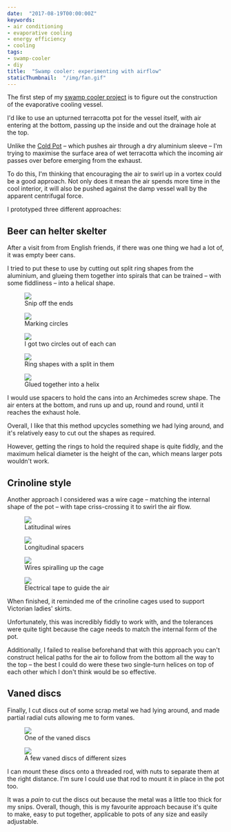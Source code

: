 ```yaml
---
date:  "2017-08-19T00:00:00Z"
keywords:
- air conditioning
- evaporative cooling
- energy efficiency
- cooling
tags:
- swamp-cooler
- diy
title:  "Swamp cooler: experimenting with airflow"
staticThumbnail:  "/img/fan.gif"
---
```


The first step of my [swamp cooler project](/tags/swamp-cooler/) is to figure out the construction of the evaporative cooling vessel.

I'd like to use an upturned terracotta pot for the vessel itself, with air entering at the bottom, passing up the inside and out the drainage hole at the top.

<!-- excerpt -->

Unlike the [Cold Pot](http://thibault-faverie.com/Cold-Pot) – which pushes air through a dry aluminium sleeve – I'm trying to maximise the surface area of wet terracotta which the incoming air passes over before emerging from the exhaust.

To do this, I'm thinking that encouraging the air to swirl up in a vortex could be a good approach. Not only does it mean the air spends more time in the cool interior, it will also be pushed against the damp vessel wall by the apparent centrifugal force.

I prototyped three different approaches:

## Beer can helter skelter

After a visit from from English friends, if there was one thing we had a lot of, it was empty beer cans.

I tried to put these to use by cutting out split ring shapes from the aluminium, and glueing them together into spirals that can be trained – with some fiddliness – into a helical shape.

<div class="fullwidth">
  <figure class="five">
    <img src="../assets/with-snips.jpg" />
    <figcaption>Snip off the ends</figcaption>
  </figure>
  <figure class="five">
    <img src="../assets/marking-circle.jpg" />
    <figcaption>Marking circles</figcaption>
  </figure>
  <figure class="five">
    <img src="../assets/cut-circle.jpg" />
    <figcaption>I got two circles out of each can</figcaption>
  </figure>
  <figure class="five">
    <img src="../assets/split-rings.jpg" />
    <figcaption>Ring shapes with a split in them</figcaption>
  </figure>
  <figure class="five">
    <img src="../assets/helter-skelter.jpg" />
    <figcaption>Glued together into a helix</figcaption>
  </figure>
  <div style="clear:both"></div>
</div>

I would use spacers to hold the cans into an Archimedes screw shape. The air enters at the bottom, and runs up and up, round and round, until it reaches the exhaust hole.

Overall, I like that this method upcycles something we had lying around, and it's relatively easy to cut out the shapes as required.

However, getting the rings to hold the required shape is quite fiddly, and the maximum helical diameter is the height of the can, which means larger pots wouldn't work.

## Crinoline style

Another approach I considered was a wire cage – matching the internal shape of the pot – with tape criss-crossing it to swirl the air flow.

<div class="fullwidth">
  <figure class="four">
    <img src="../assets/latitude-wires.jpg"/>
    <figcaption>Latitudinal wires</figcaption>
  </figure>
  <figure class="four">
    <img src="../assets/spacers.jpg"/>
    <figcaption>Longitudinal spacers</figcaption>
  </figure>
  <figure class="four">
    <img src="../assets/helix.jpg"/>
    <figcaption>Wires spiralling up the cage</figcaption>
  </figure>
  <figure class="four">
    <img src="../assets/taping-finished.jpg"/>
    <figcaption>Electrical tape to guide the air</figcaption>
  </figure>
  <div style="clear:both"></div>
</div>

When finished, it reminded me of the crinoline cages used to support Victorian ladies' skirts.

Unfortunately, this was incredibly fiddly to work with, and the tolerances were quite tight because the cage needs to match the internal form of the pot.

Additionally, I failed to realise beforehand that with this approach you can't construct helical paths for the air to follow from the bottom all the way to the top – the best I could do were these two single-turn helices on top of each other which I don't think would be so effective.

## Vaned discs

Finally, I cut discs out of some scrap metal we had lying around, and made partial radial cuts allowing me to form vanes.

<div class="fullwidth">
  <figure class="four"></figure>
  <figure class="four">
    <img src="../assets/one-vane.jpg"/>
    <figcaption>One of the vaned discs</figcaption>
  </figure>
  <figure class="four">
    <img src="../assets/many-vanes.jpg"/>
    <figcaption>A few vaned discs of different sizes</figcaption>
  </figure>
  <figure class="four"></figure>
  <div style="clear:both"></div>
</div>

I can mount these discs onto a threaded rod, with nuts to separate them at the right distance. I'm sure I could use that rod to mount it in place in the pot too.

It was a _pain_ to cut the discs out because the metal was a little too thick for my snips. Overall, though, this is my favourite approach because it's quite to make, easy to put together, applicable to pots of any size and easily adjustable.
